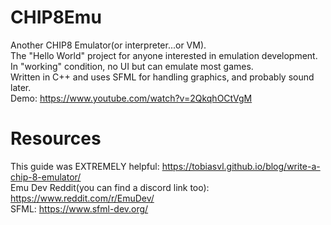# CHIP8Emu
Another CHIP8 Emulator(or interpreter...or VM).</br>
The "Hello World" project for anyone interested in emulation development. </br>
In "working" condition, no UI but can emulate most games.</br>
Written in C++ and uses SFML for handling graphics, and probably sound later.</br>
Demo: https://www.youtube.com/watch?v=2QkqhOCtVgM </br>

# Resources
This guide was EXTREMELY helpful: https://tobiasvl.github.io/blog/write-a-chip-8-emulator/ </br>
Emu Dev Reddit(you can find a discord link too): https://www.reddit.com/r/EmuDev/ </br>
SFML: https://www.sfml-dev.org/ </br>
